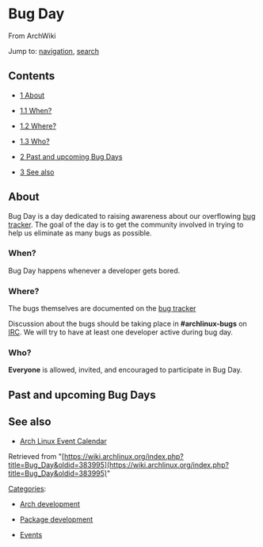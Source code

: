 # Bug Day

From ArchWiki

Jump to: [navigation](#column-one), [search](#searchInput)

## Contents

* [1 About](#About)
* [1.1 When?](#When.3F)

* [1.2 Where?](#Where.3F)

* [1.3 Who?](#Who.3F)

* [2 Past and upcoming Bug Days](#Past_and_upcoming_Bug_Days)

* [3 See also](#See_also)

## About

Bug Day is a day dedicated to raising awareness about our overflowing [bug tracker](https://bugs.archlinux.org/). The goal of the day is to get the community involved in trying to help us eliminate as many bugs as possible.

### When?

Bug Day happens whenever a developer gets bored.

### Where?

The bugs themselves are documented on the [bug tracker](https://bugs.archlinux.org)

Discussion about the bugs should be taking place in **#archlinux-bugs** on [IRC](/index.php/IRC "IRC"). We will try to have at least one developer active during bug day.

### Who?

**Everyone** is allowed, invited, and encouraged to participate in Bug Day.

## Past and upcoming Bug Days

## See also

* [Arch Linux Event Calendar](/index.php/Arch_Linux_Event_Calendar "Arch Linux Event Calendar")

Retrieved from "[https://wiki.archlinux.org/index.php?title=Bug_Day&oldid=383995](https://wiki.archlinux.org/index.php?title=Bug_Day&oldid=383995)"

[Categories](/index.php/Special:Categories "Special:Categories"):

* [Arch development](/index.php/Category:Arch_development "Category:Arch development")

* [Package development](/index.php/Category:Package_development "Category:Package development")

* [Events](/index.php/Category:Events "Category:Events")